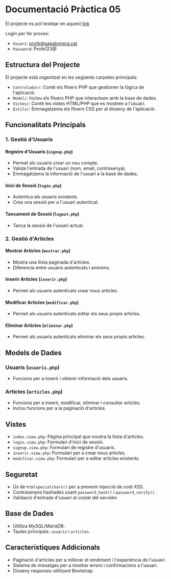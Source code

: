 # Documentació Pràctica 05

El projecte es pot testejar en aquest [link](https://xampp.garc.pro/www/practiques/UF1/Practica%204/Controlador)

Login per fer proves:

- `Usuari`: profe@sapalomera.cat
- `Password`: Profe123@

## Estructura del Projecte

El projecte està organitzat en les següents carpetes principals:

- `Controlador/`: Conté els fitxers PHP que gestionen la lògica de l'aplicació.
- `Model/`: Inclou els fitxers PHP que interactuen amb la base de dades.
- `Vistes/`: Conté les vistes HTML/PHP que es mostren a l'usuari.
- `Estils/`: Emmagatzema els fitxers CSS per al disseny de l'aplicació.

## Funcionalitats Principals

### 1. Gestió d'Usuaris

#### Registre d'Usuaris (`signup.php`)
- Permet als usuaris crear un nou compte.
- Valida l'entrada de l'usuari (nom, email, contrasenya).
- Emmagatzema la informació de l'usuari a la base de dades.

#### Inici de Sessió (`login.php`)
- Autentica als usuaris existents.
- Crea una sessió per a l'usuari autenticat.

#### Tancament de Sessió (`logout.php`)
- Tanca la sessió de l'usuari actual.

### 2. Gestió d'Articles

#### Mostrar Articles (`mostrar.php`)
- Mostra una llista paginada d'articles.
- Diferencia entre usuaris autenticats i anònims.

#### Inserir Articles (`inserir.php`)
- Permet als usuaris autenticats crear nous articles.

#### Modificar Articles (`modificar.php`)
- Permet als usuaris autenticats editar els seus propis articles.

#### Eliminar Articles (`eliminar.php`)
- Permet als usuaris autenticats eliminar els seus propis articles.

## Models de Dades

### Usuaris (`usuaris.php`)
- Funcions per a inserir i obtenir informació dels usuaris.

### Articles (`articles.php`)
- Funcions per a inserir, modificar, eliminar i consultar articles.
- Inclou funcions per a la paginació d'articles.

## Vistes

- `index.view.php`: Pàgina principal que mostra la llista d'articles.
- `login.view.php`: Formulari d'inici de sessió.
- `signup.view.php`: Formulari de registre d'usuaris.
- `inserir.view.php`: Formulari per a crear nous articles.
- `modificar.view.php`: Formulari per a editar articles existents.

## Seguretat

- Ús de `htmlspecialchars()` per a prevenir injecció de codi XSS.
- Contrasenyes hashades usant `password_hash()` i `password_verify()`.
- Validació d'entrada d'usuari al costat del servidor.

## Base de Dades

- Utilitza MySQL/MariaDB.
- Taules principals: `usuaris` i `articles`.

## Característiques Addicionals

- Paginació d'articles per a millorar el rendiment i l'experiència de l'usuari.
- Sistema de missatges per a mostrar errors i confirmacions a l'usuari.
- Disseny responsiu utilitzant Bootstrap.
